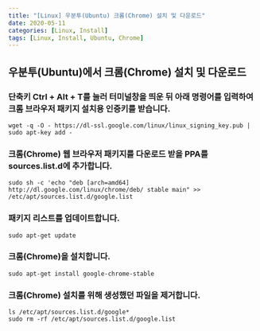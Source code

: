 ```yaml
---
title: "[Linux] 우분투(Ubuntu) 크롬(Chrome) 설치 및 다운로드"
date: 2020-05-11
categories: [Linux, Install]
tags: [Linux, Install, Ubuntu, Chrome]
---
```


## 우분투(Ubuntu)에서 크롬(Chrome) 설치 및 다운로드
### 단축키 Ctrl + Alt + T를 눌러 터미널창을 띄운 뒤 아래 명령어를 입력하여 크롬 브라우저 패키지 설치용 인증키를 받습니다.
```
wget -q -O - https://dl-ssl.google.com/linux/linux_signing_key.pub | sudo apt-key add -
```

### 크롬(Chrome) 웹 브라우저 패키지를 다운로드 받을 PPA를 sources.list.d에 추가합니다.
```
sudo sh -c 'echo "deb [arch=amd64] http://dl.google.com/linux/chrome/deb/ stable main" >> /etc/apt/sources.list.d/google.list
```

### 패키지 리스트를 업데이트합니다.
```
sudo apt-get update
```

### 크롬(Chrome)을 설치합니다.
```
sudo apt-get install google-chrome-stable
```

### 크롬(Chrome) 설치를 위해 생성했던 파일을 제거합니다.
```
ls /etc/apt/sources.list.d/google*
sudo rm -rf /etc/apt/sources.list.d/google.list
```